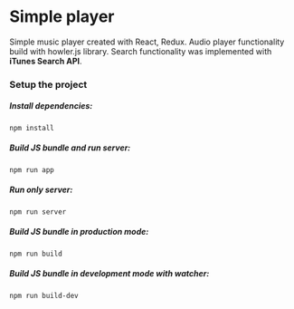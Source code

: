 # Simple player

Simple music player created with React, Redux. Audio player functionality build with howler.js library. Search functionality was implemented with **iTunes Search API**.

### Setup the project

##### Install dependencies:
```
npm install
```

##### Build JS bundle and run server:
```
npm run app
```
##### Run only server:
```
npm run server
```

##### Build JS bundle in production mode:
```
npm run build
```

##### Build JS bundle in development mode with watcher:
```
npm run build-dev
```
